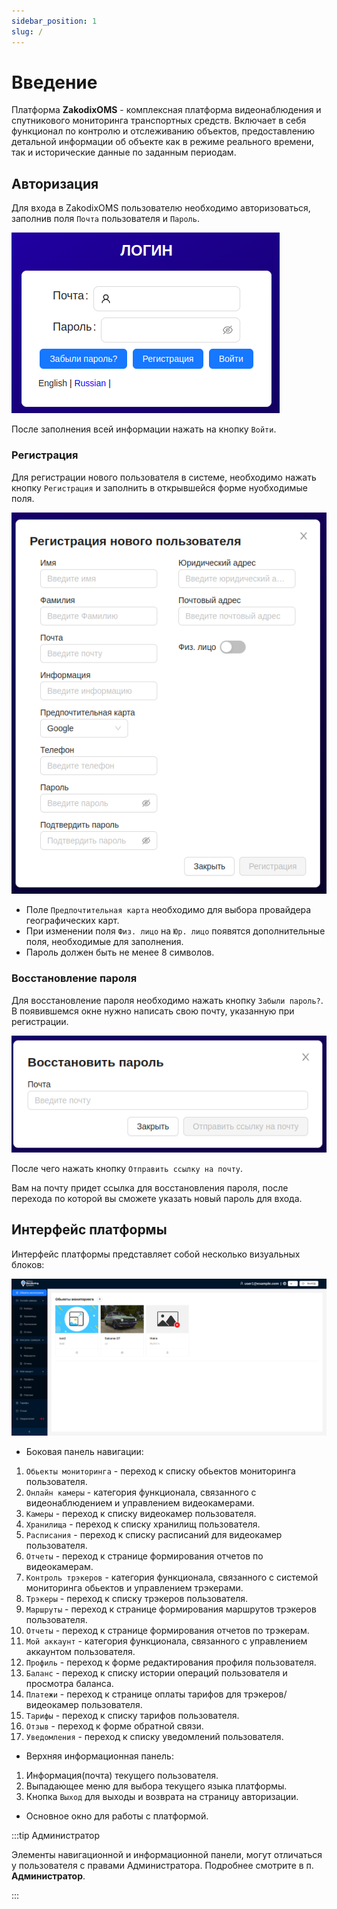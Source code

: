```yaml
---
sidebar_position: 1
slug: /
---
```


# Введение

Платформа **ZakodixOMS** - комплексная платформа видеонаблюдения и спутникового мониторинга транспортных средств. Включает в себя функционал по контролю и отслеживанию объектов, предоставлению детальной информации об объекте как в режиме реального времени, так и исторические данные по заданным периодам.

## Авторизация

Для входа в ZakodixOMS пользователю необходимо авторизоваться, заполнив поля `Почта` пользователя и `Пароль`.

![](./login-ru.png)

После заполнения всей информации нажать на кнопку `Войти`.

### Регистрация

Для регистрации нового пользователя в системе, необходимо нажать кнопку `Регистрация` и заполнить в открывшейся форме нуобходимые поля.

![](./regModal-ru.png)

- Поле `Предпочтительная карта` необходимо для выбора провайдера географических карт.
- При изменении поля `Физ. лицо` на `Юр. лицо` появятся дополнительные поля, необходимые для заполнения.
- Пароль должен быть не менее 8 символов.

### Восстановление пароля

Для восстановление пароля необходимо нажать кнопку `Забыли пароль?`. В появившемся окне нужно написать свою почту, указанную при регистрации.

![](./restorePassModal-ru.png)

После чего нажать кнопку `Отправить ссылку на почту`.

Вам на почту придет ссылка для восстановления пароля, после перехода по которой вы сможете указать новый пароль для входа.

## Интерфейс платформы

Интерфейс платформы представляет собой несколько визуальных блоков:

![](./interface-ru.png)


- Боковая панель навигации:
1. `Обьекты мониторинга` - переход к списку обьектов мониторинга пользователя.
2. `Онлайн камеры` - категория функционала, связанного с видеонаблюдением и управлением видеокамерами.
3. `Камеры` - переход к списку видеокамер пользователя.
4. `Хранилища` - переход к списку хранилищ пользователя.
5. `Расписания` - переход к списку расписаний для видеокамер пользователя.
6. `Отчеты` - переход к странице формирования отчетов по видеокамерам.
7. `Контроль трэкеров` - категория функционала, связанного с системой мониторинга обьектов и управлением трэкерами.
8. `Трэкеры` - переход к списку трэкеров пользователя.
9. `Маршруты` - переход к странице формирования маршрутов трэкеров пользователя.
10. `Отчеты` -  переход к странице формирования отчетов по трэкерам.
11. `Мой аккаунт` - категория функционала, связанного с управлением аккаунтом пользователя.
12. `Профиль` - переход к форме редактирования профиля пользователя.
13. `Баланс` - переход к списку истории операций пользователя и просмотра баланса.
14. `Платежи` - переход к странице оплаты тарифов для трэкеров/видеокамер пользователя.
15. `Тарифы` - переход к списку тарифов пользователя.
16. `Отзыв` - переход к форме обратной связи.
17. `Уведомления` - переход к списку уведомлений пользователя.

- Верхняя информационная панель:
1. Информация(почта) текущего пользователя.
2. Выпадающее меню для выбора текущего языка платформы.
3. Кнопка `Выход` для выходы и возврата на страницу авторизации.

- Основное окно для работы с платформой.

:::tip Администратор

Элементы навигационной и информационной панели, могут отличаться у пользователя с правами Администратора. Подробнее смотрите в п. **Администратор**.

:::